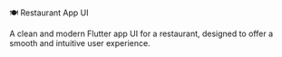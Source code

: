 🍽️ Restaurant App UI

A clean and modern Flutter app UI for a restaurant, designed to offer a smooth and intuitive user experience.
